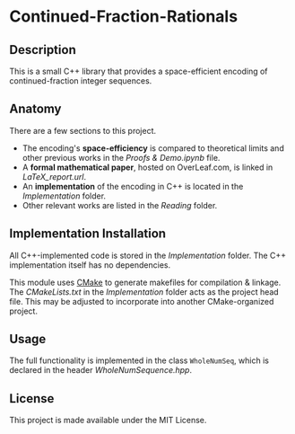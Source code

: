 # Continued-Fraction-Rationals

## Description
This is a small C++ library that provides a space-efficient encoding of continued-fraction integer sequences.

## Anatomy
There are a few sections to this project.
- The encoding's **space-efficiency** is compared to theoretical limits and other previous works in the *Proofs & Demo.ipynb* file.
- A **formal mathematical paper**, hosted on OverLeaf.com, is linked in *LaTeX_report.url*.
- An **implementation** of the encoding in C++ is located in the *Implementation* folder.
- Other relevant works are listed in the *Reading* folder.

## Implementation Installation
All C++-implemented code is stored in the *Implementation* folder. The C++ implementation itself has no dependencies.

This module uses [CMake](https://cmake.org/) to generate makefiles for compilation & linkage. The *CMakeLists.txt* in the *Implementation* folder acts as the project head file. This may be adjusted to incorporate into another CMake-organized project.

## Usage
The full functionality is implemented in the class `WholeNumSeq`, which is declared in the header *WholeNumSequence.hpp*.

## License
This project is made available under the MIT License.
